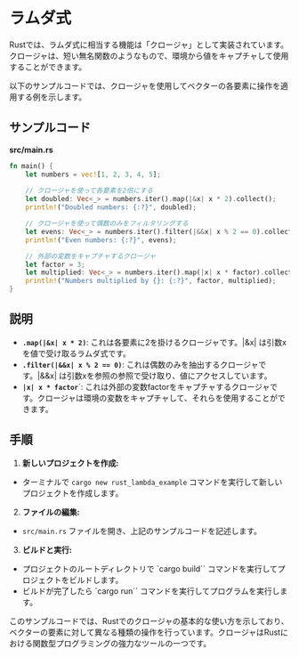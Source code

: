 # ラムダ式

Rustでは、ラムダ式に相当する機能は「クロージャ」として実装されています。クロージャは、短い無名関数のようなもので、環境から値をキャプチャして使用することができます。

以下のサンプルコードでは、クロージャを使用してベクターの各要素に操作を適用する例を示します。

## サンプルコード
**src/main.rs**
```rust
fn main() {
    let numbers = vec![1, 2, 3, 4, 5];
    
    // クロージャを使って各要素を2倍にする
    let doubled: Vec<_> = numbers.iter().map(|&x| x * 2).collect();
    println!("Doubled numbers: {:?}", doubled);

    // クロージャを使って偶数のみをフィルタリングする
    let evens: Vec<_> = numbers.iter().filter(|&&x| x % 2 == 0).collect();
    println!("Even numbers: {:?}", evens);

    // 外部の変数をキャプチャするクロージャ
    let factor = 3;
    let multiplied: Vec<_> = numbers.iter().map(|x| x * factor).collect();
    println!("Numbers multiplied by {}: {:?}", factor, multiplied);
}
```

## 説明
- **`.map(|&x| x * 2)`**: これは各要素に2を掛けるクロージャです。|&x| は引数xを値で受け取るラムダ式です。
- **`.filter(|&&x| x % 2 == 0)`**: これは偶数のみを抽出するクロージャです。|&&x| は引数xを参照の参照で受け取り、値にアクセスしています。
- **`|x| x * factor`**`: これは外部の変数factorをキャプチャするクロージャです。クロージャは環境の変数をキャプチャして、それらを使用することができます。

## 手順
1. **新しいプロジェクトを作成:**
- ターミナルで `cargo new rust_lambda_example` コマンドを実行して新しいプロジェクトを作成します。

2. **ファイルの編集:**
- `src/main.rs` ファイルを開き、上記のサンプルコードを記述します。

3. **ビルドと実行:**
- プロジェクトのルートディレクトリで `cargo build`` コマンドを実行してプロジェクトをビルドします。
- ビルドが完了したら `cargo run`` コマンドを実行してプログラムを実行します。

このサンプルコードでは、Rustでのクロージャの基本的な使い方を示しており、ベクターの要素に対して異なる種類の操作を行っています。クロージャはRustにおける関数型プログラミングの強力なツールの一つです。